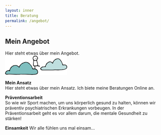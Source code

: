 ```yaml
---
layout: inner
title: Beratung
permalink: /angebot/
---
```


## Mein Angebot <br>
Hier steht etwas über mein Angebot. <br>
<img src="https://raw.githubusercontent.com/carolinschneider/carolinschneider.github.io/master/img/Angebot.png" alt="" style="float:center;width:40%;">

**Mein Ansatz** <br>
Hier steht etwas über mein Ansatz. Ich biete meine Beratungen Online an. 

**Präventionsarbeit** <br>
So wie wir Sport machen, um uns körperlich gesund zu halten, können wir präventiv psychiatrischen Erkrankungen vorbeugen. In der Präventionsarbeit geht es vor allem darum, die mentale Gesundheit zu stärken! 

**Einsamkeit**
Wir alle fühlen uns mal einsam... 

